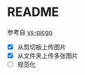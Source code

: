 # README

参考自 [vs-picgo](https://github.com/PicGo/vs-picgo)

- [x] 从剪切板上传图片
- [x] 从文件夹上传多张图片
- [ ] 规范化
